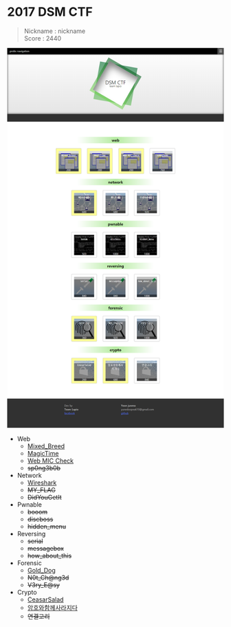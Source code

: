 # 2017 DSM CTF

> Nickname : nickname<br/>
> Score : 2440

![Image](https://github.com/JaehunYoon/CTF/blob/master/2017%20DSM%20CTF/DSMCTF.PNG)

* Web
    * [Mixed_Breed](https://github.com/JaehunYoon/CTF/tree/master/2017%20DSM%20CTF/Web/Mixed%20Breed)
    * [MagicTime](https://github.com/JaehunYoon/CTF/tree/master/2017%20DSM%20CTF/Web/Magic%20Time)
    * [Web MIC Check](https://github.com/JaehunYoon/CTF/tree/master/2017%20DSM%20CTF/Web/Web%20MIC%20Check)
    * ~~sp0ng3b0b~~
* Network
    * [Wireshark](https://github.com/JaehunYoon/CTF/tree/master/2017%20DSM%20CTF/Network/Wireshark)
    * ~~MY_FLAG~~
    * ~~DidYouGetIt~~
* Pwnable
    * ~~booom~~
    * ~~discboss~~
    * ~~hidden_menu~~
* Reversing
    * ~~serial~~
    * ~~messagebox~~
    * ~~how_about_this~~
* Forensic
    * [Gold_Dog](https://github.com/JaehunYoon/CTF/tree/master/2017%20DSM%20CTF/Forensic/Gold%20Dog)
    * ~~N0t_Ch@ng3d~~
    * ~~V3ry_E@sy~~
* Crypto
    * [CeasarSalad](https://github.com/JaehunYoon/CTF/tree/master/2017%20DSM%20CTF/Crypto/Ceasar%20Salad)
    * [암호와함께사라지다](https://github.com/JaehunYoon/CTF/tree/master/2017%20DSM%20CTF/Crypto/암호와함께사라지다)
    * ~~연결고리~~